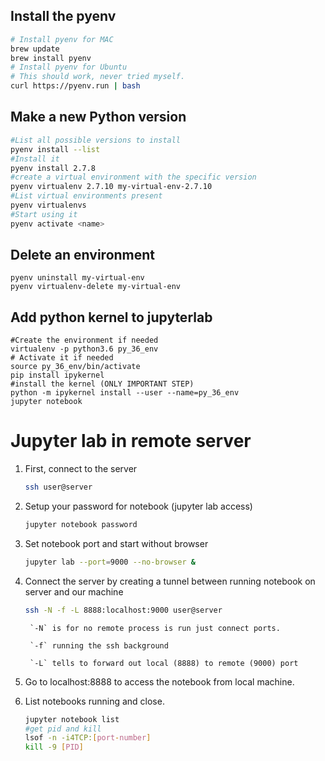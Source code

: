 ## Install the pyenv
```bash
# Install pyenv for MAC
brew update
brew install pyenv
# Install pyenv for Ubuntu
# This should work, never tried myself.
curl https://pyenv.run | bash
```

##  Make a new Python version
```bash
#List all possible versions to install
pyenv install --list
#Install it
pyenv install 2.7.8
#create a virtual environment with the specific version
pyenv virtualenv 2.7.10 my-virtual-env-2.7.10
#List virtual environments present
pyenv virtualenvs
#Start using it
pyenv activate <name>
```

##  Delete an environment
```
pyenv uninstall my-virtual-env
pyenv virtualenv-delete my-virtual-env
```

##  Add python kernel to jupyterlab
```
#Create the environment if needed
virtualenv -p python3.6 py_36_env
# Activate it if needed
source py_36_env/bin/activate
pip install ipykernel
#install the kernel (ONLY IMPORTANT STEP)
python -m ipykernel install --user --name=py_36_env
jupyter notebook
```

#  Jupyter lab in remote server

1. First, connect to the server
    ```bash
    ssh user@server
    ```
2. Setup your password for notebook (jupyter lab access)
    ```bash
    jupyter notebook password
    ```

3. Set notebook port and start without browser
    ```bash
    jupyter lab --port=9000 --no-browser &
    ```

4. Connect the server by creating a tunnel between running notebook on server and our machine
    ```bash
    ssh -N -f -L 8888:localhost:9000 user@server
    ```
        `-N` is for no remote process is run just connect ports.

        `-f` running the ssh background

        `-L` tells to forward out local (8888) to remote (9000) port

5. Go to localhost:8888 to access the notebook from local machine.

6. List notebooks running and close.
    ```bash
    jupyter notebook list
    #get pid and kill
    lsof -n -i4TCP:[port-number]
    kill -9 [PID]
    ```
 
